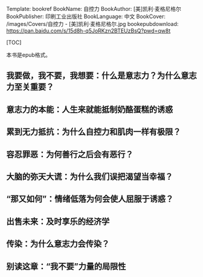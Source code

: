 Template: bookref
BookName: 自控力
BookAuthor: [美]凯利·麦格尼格尔
BookPublisher: 印刷工业出版社
BookLanguage: 中文
BookCover: /images/Covers/自控力 - [美]凯利·麦格尼格尔.jpg
bookepubdownload: https://pan.baidu.com/s/15d8h-q5JoRKzn2BTEUzBsQ?pwd=qw8t



[TOC]

本书是epub格式。



## 我要做，我不要，我想要：什么是意志力？为什么意志力至关重要？

## 意志力的本能：人生来就能抵制奶酪蛋糕的诱惑

## 累到无力抵抗：为什么自控力和肌肉一样有极限？

## 容忍罪恶：为何善行之后会有恶行？

## 大脑的弥天大谎：为什么我们误把渴望当幸福？

## “那又如何”：情绪低落为何会使人屈服于诱惑？

## 出售未来：及时享乐的经济学

## 传染：为什么意志力会传染？

## 别读这章：“我不要”力量的局限性

